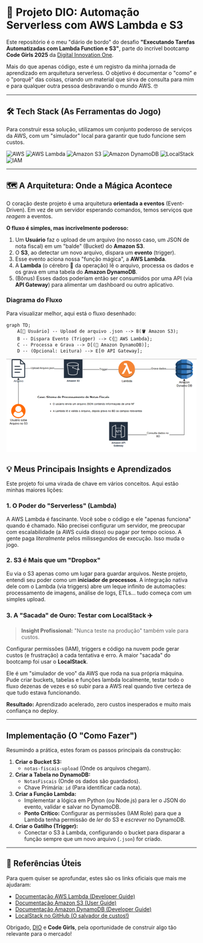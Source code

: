 # 🚀 Projeto DIO: Automação Serverless com AWS Lambda e S3

Este repositório é o meu "diário de bordo" do desafio **"Executando Tarefas Automatizadas com Lambda Function e S3"**, parte do incrível bootcamp **Code Girls 2025** da [Digital Innovation One](https://dio.me/).

Mais do que apenas código, este é um registro da minha jornada de aprendizado em arquitetura serverless. O objetivo é documentar o "como" e o "porquê" das coisas, criando um material que sirva de consulta para mim e para qualquer outra pessoa desbravando o mundo AWS. 🤓

---

## 🛠️ Tech Stack (As Ferramentas do Jogo)

Para construir essa solução, utilizamos um conjunto poderoso de serviços da AWS, com um "simulador" local para garantir que tudo funcione sem custos.

![AWS](https://img.shields.io/badge/AWS-232F3E?style=for-the-badge&logo=amazon-aws&logoColor=white)
![AWS Lambda](https://img.shields.io/badge/AWS%20Lambda-FF9900?style=for-the-badge&logo=aws-lambda&logoColor=white)
![Amazon S3](https://img.shields.io/badge/Amazon%20S3-569A31?style=for-the-badge&logo=amazon-s3&logoColor=white)
![Amazon DynamoDB](https://img.shields.io/badge/Amazon%20DynamoDB-4053D6?style=for-the-badge&logo=amazon-dynamodb&logoColor=white)
![LocalStack](https://img.shields.io/badge/LocalStack-E49434?style=for-the-badge&logo=localstack&logoColor=white)
![IAM](https://img.shields.io/badge/AWS%20IAM-F8991D?style=for-the-badge&logo=amazon-aws&logoColor=white)

---

## 🗺️ A Arquitetura: Onde a Mágica Acontece

O coração deste projeto é uma arquitetura **orientada a eventos** (Event-Driven). Em vez de um servidor esperando comandos, temos serviços que *reagem* a eventos.

**O fluxo é simples, mas incrivelmente poderoso:**

1.  Um **Usuário** faz o upload de um arquivo (no nosso caso, um JSON de nota fiscal) em um "balde" (Bucket) do **Amazon S3**.
2.  O **S3**, ao detectar um novo arquivo, dispara um **evento** (trigger).
3.  Esse evento aciona nossa "função mágica", a **AWS Lambda**.
4.  A **Lambda** (o cérebro 🧠 da operação) lê o arquivo, processa os dados e os grava em uma tabela do **Amazon DynamoDB**.
5.  (Bônus) Esses dados poderiam então ser consumidos por uma API (via **API Gateway**) para alimentar um dashboard ou outro aplicativo.

### Diagrama do Fluxo

Para visualizar melhor, aqui está o fluxo desenhado:

```mermaid
graph TD;
    A[👤 Usuário] -- Upload de arquivo .json --> B(🪣 Amazon S3);
    B -- Dispara Evento (Trigger) --> C{🧠 AWS Lambda};
    C -- Processa e Grava --> D[(🧾 Amazon DynamoDB)];
    D -- (Opcional: Leitura) --> E[🌐 API Gateway];
```

![Diagrama da Arquitetura](./image/proc_nf.png)


## 💡 Meus Principais Insights e Aprendizados

Este projeto foi uma virada de chave em vários conceitos. Aqui estão minhas maiores lições:

### 1. O Poder do "Serverless" (Lambda)
A AWS Lambda é fascinante. Você sobe o código e ele "apenas funciona" quando é chamado. Não precisei configurar um servidor, me preocupar com escalabilidade (a AWS cuida disso) ou pagar por tempo ocioso. A gente paga *literalmente* pelos milissegundos de execução. Isso muda o jogo.

### 2. S3 é Mais que um "Dropbox"
Eu via o S3 apenas como um lugar para guardar arquivos. Neste projeto, entendi seu poder como um **iniciador de processos**. A integração nativa dele com o Lambda (via triggers) abre um leque infinito de automações: processamento de imagens, análise de logs, ETLs... tudo começa com um simples upload.

### 3. A "Sacada" de Ouro: Testar com LocalStack ✈️
> **Insight Profissional:** "Nunca teste na produção" também vale para custos.

Configurar permissões (IAM), triggers e código na nuvem pode gerar custos (e frustração) a cada tentativa e erro. A maior "sacada" do bootcamp foi usar o **LocalStack**.

Ele é um "simulador de voo" da AWS que roda na sua própria máquina. Pude criar buckets, tabelas e funções lambda localmente, testar todo o fluxo dezenas de vezes e só subir para a AWS real quando tive certeza de que tudo estava funcionando.

**Resultado:** Aprendizado acelerado, zero custos inesperados e muito mais confiança no deploy.

---

## Implementação (O "Como Fazer")

Resumindo a prática, estes foram os passos principais da construção:

1.  **Criar o Bucket S3:**
    * `notas-fiscais-upload` (Onde os arquivos chegam).
2.  **Criar a Tabela no DynamoDB:**
    * `NotasFiscais` (Onde os dados são guardados).
    * Chave Primária: `id` (Para identificar cada nota).
3.  **Criar a Função Lambda:**
    * Implementar a lógica em Python (ou Node.js) para ler o JSON do evento, validar e salvar no DynamoDB.
    * **Ponto Crítico:** Configurar as permissões (IAM Role) para que a Lambda tenha permissão de *ler* do S3 e *escrever* no DynamoDB.
4.  **Criar o Gatilho (Trigger):**
    * Conectar o S3 à Lambda, configurando o bucket para disparar a função sempre que um novo arquivo (`.json`) for criado.

---

## 🔗 Referências Úteis

Para quem quiser se aprofundar, estes são os links oficiais que mais me ajudaram:

* [Documentação AWS Lambda (Developer Guide)](https://docs.aws.amazon.com/lambda/latest/dg/welcome.html)
* [Documentação Amazon S3 (User Guide)](https://docs.aws.amazon.com/AmazonS3/latest/userguide/Welcome.html)
* [Documentação Amazon DynamoDB (Developer Guide)](https://docs.aws.amazon.com/amazondynamodb/latest/developerguide/Welcome.html)
* [LocalStack no GitHub (O salvador de custos!)](https://github.com/localstack/localstack)

Obrigado, [DIO](https://dio.me/) e **Code Girls**, pela oportunidade de construir algo tão relevante para o mercado!